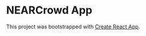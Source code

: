 # NEARCrowd App

This project was bootstrapped with [Create React App](https://github.com/facebook/create-react-app).

[//]: # (TODO: detailed docs)
